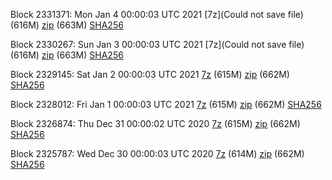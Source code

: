 Block 2331371: Mon Jan  4 00:00:03 UTC 2021 [7z](Could not save file) (616M) [zip]() (663M) [SHA256]()

Block 2330267: Sun Jan  3 00:00:03 UTC 2021 [7z](Could not save file) (616M) [zip]() (663M) [SHA256]()

Block 2329145: Sat Jan  2 00:00:03 UTC 2021 [7z]() (615M) [zip]() (662M) [SHA256]()

Block 2328012: Fri Jan  1 00:00:03 UTC 2021 [7z]() (615M) [zip]() (662M) [SHA256]()

Block 2326874: Thu Dec 31 00:00:02 UTC 2020 [7z]() (615M) [zip]() (662M) [SHA256]()

Block 2325787: Wed Dec 30 00:00:03 UTC 2020 [7z]() (614M) [zip]() (662M) [SHA256]()
